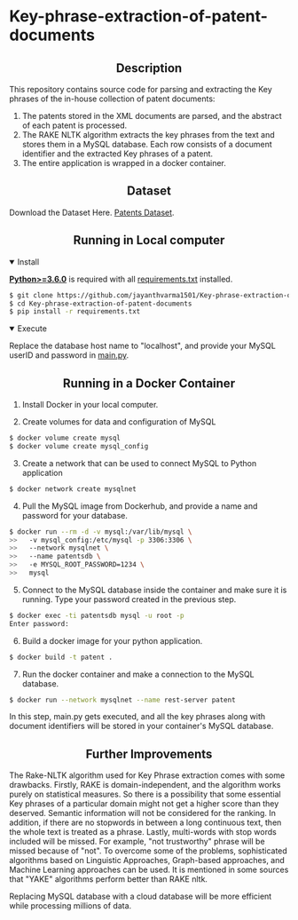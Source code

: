 # Key-phrase-extraction-of-patent-documents


## <div align="center">Description</div>

This repository contains source code for parsing and extracting the Key phrases of the in-house collection of patent documents:

1. The patents stored in the XML documents are parsed, and the abstract of each patent is processed.
2. The RAKE NLTK algorithm extracts the key phrases from the text and stores them in a MySQL database. Each row consists of a document identifier and the extracted Key phrases of a patent.
3. The entire application is wrapped in a docker container. 


## <div align="center">Dataset</div>
 
Download the Dataset Here. [Patents Dataset](https://databricksexternal.blob.core.windows.net/hiring/patents.zip?sp=r&st=2021-10-07T23:09:03Z&se=2021-10-31T08:09:03Z&spr=https&sv=2020-08-04&sr=b&sig=uR36HP3kCEDY9aPc0mvZFzLnblodA9adxQRTYTc6O6M%3D). 


## <div align="center">Running in Local computer</div>


<details open>
<summary>Install</summary>

[**Python>=3.6.0**](https://www.python.org/) is required with all
[requirements.txt](https://github.com/jayanthvarma1501/Key-phrase-extraction-of-patent-documents/blob/main/requirements.txt) installed.
<!-- $ sudo apt update && apt install -y libgl1-mesa-glx libsm6 libxext6 libxrender-dev -->

```bash
$ git clone https://github.com/jayanthvarma1501/Key-phrase-extraction-of-patent-documents.git
$ cd Key-phrase-extraction-of-patent-documents
$ pip install -r requirements.txt
```

</details>

<details open>
<summary>Execute</summary>

Replace the database host name to "localhost", and provide your MySQL userID and password in [main.py](https://github.com/jayanthvarma1501/Key-phrase-extraction-of-patent-documents/blob/main/main.py).

</details>

## <div align="center">Running in a Docker Container</div>

1. Install Docker in your local computer.

2. Create volumes for data and configuration of MySQL

```bash
$ docker volume create mysql
$ docker volume create mysql_config
```

3. Create a network that can be used to connect MySQL to Python application

```bash
$ docker network create mysqlnet
```

4. Pull the MySQL image from Dockerhub, and provide a name and password for your database.

```bash
$ docker run --rm -d -v mysql:/var/lib/mysql \
>>   -v mysql_config:/etc/mysql -p 3306:3306 \
>>   --network mysqlnet \
>>   --name patentsdb \
>>   -e MYSQL_ROOT_PASSWORD=1234 \
>>   mysql
```

5. Connect to the MySQL database inside the container and make sure it is running. Type your password created in the previous step.
 
```bash
$ docker exec -ti patentsdb mysql -u root -p
Enter password:
```

6. Build a docker image for your python application.

```bash
$ docker build -t patent .
```

7. Run the docker container and make a connection to the MySQL database.

```bash
$ docker run --network mysqlnet --name rest-server patent
```

In this step, main.py gets executed, and all the key phrases along with document identifiers will be stored in your container's MySQL database. 

</details>

## <div align="center">Further Improvements</div>

The Rake-NLTK algorithm used for Key Phrase extraction comes with some drawbacks. Firstly, RAKE is domain-independent, and the algorithm works purely on statistical measures. So there is a possibility that some essential Key phrases of a particular domain might not get a higher score than they deserved. Semantic information will not be considered for the ranking. In addition, if there are no stopwords in between a long continuous text, then the whole text is treated as a phrase. Lastly, multi-words with stop words included will be missed. For example, "not trustworthy" phrase will be missed because of "not". To overcome some of the problems, sophisticated algorithms based on Linguistic Approaches, Graph-based approaches, and Machine Learning approaches can be used. It is mentioned in some sources that "YAKE" algorithms perform better than RAKE nltk. 

Replacing MySQL database with a cloud database will be more efficient while processing millions of data. 






